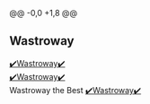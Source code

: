 @@ -0,0 +1,8 @@
<h2>Wastroway</h2>
<a href="#" rel="nofollow">✔️Wastroway✔️</a><br>
<a href="#" rel="nofollow">✔️Wastroway✔️</a><br>
Wastroway the Best
<a href="#" rel="nofollow">✔️Wastroway✔️</a><br>
